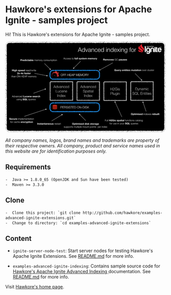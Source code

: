 # Hawkore's extensions for Apache Ignite - samples project

Hi! This is Hawkore's extensions for Apache Ignite - samples project.

![advanced-indexing](assets/advanced-indexing.png)

*All company names, logos, brand names and trademarks are property of their respective owners. All company, product and service names used in this website are for identification purposes only.*


## Requirements

	-  Java >= 1.8.0_65 (OpenJDK and Sun have been tested)
	-  Maven >= 3.3.0

## Clone

	-  Clone this project: `git clone http://github.com/hawkore/examples-advanced-ignite-extensions.git`
	-  Change to directory: `cd examples-advanced-ignite-extensions`


## Content

* `ignite-server-node-test`: Start server nodes for testing Hawkore's Apache Ignite Extensions. See [README.md](ignite-server-node-test/README.md) for more info.

* `examples-advanced-ignite-indexing`: Contains sample source code for [Hawkore's Apache Ignite Advanced Indexing
](https://docs.hawkore.com/private/apache-ignite-advanced-indexing/) documentation. See [README.md](examples-advanced-ignite-indexing/README.md) for more info.


Visit [Hawkore's home page](https://www.hawkore.com).